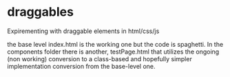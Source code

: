 # draggables
Expirementing with draggable elements in html/css/js

the base level index.html is the working one but the code is spaghetti. In the components folder there is another, testPage.html that utilizes the ongoing (non working) conversion to a class-based and hopefully simpler implementation conversion from the base-level one.
